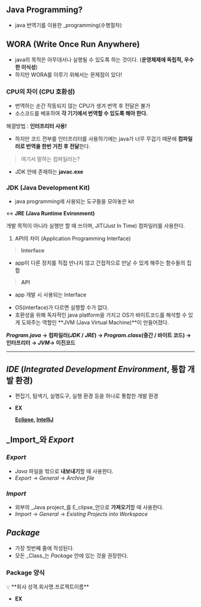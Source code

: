 ##  Java Programming?

+ java 번역기를 이용한 _programming(수행절차)

## WORA (Write Once Run Anywhere)

+ java의 목적은 아무데서나 실행될 수 있도록 하는 것이다. (**운영체제에 독립적, 우수한 이식성**)
+ 하지만 WORA를 이루기 위해서는 문제점이 있다!
### CPU의 차이 (CPU 호환성)
- 번역하는 순간 작동되지 않는 CPU가 생겨 번역 후 전달은 불가
- 소스코드를 베포하여 **각 기기에서 번역할 수 있도록 해야 한다.**

해결방법 : **인터프리터 사용!**

- 하지만 코드 전부를 인터프리터를 사용하기에는 java가 너무 무겁기 때문에 **컴파일러로 번역을 한번 거친 후 전달**한다.

>여기서 말하는 컴파일러는?
 + JDK 안에 존재하는 **javac.exe**

### JDK (Java Development Kit)

- java programming에 사용되는 도구들을 모아놓은 kit

↔ **JRE (Java Runtime Evironment)**

개발 목적이 아니라 실행만 할 때 쓰이며, JIT(Just In Time) 컴파일러를 사용한다.

1. API의 차이 (Application Programming Interface)

> **Interface** 
 + app이 다른 장치를 직접 만나지 않고 간접적으로 만날 수 있게 해주는 함수들의 집합
>**API** 
 + app 개발 시 사용되는 Interface

- OS(interface)가 다르면 실행할 수가 없다.
- 호환성을 위해 독자적인 java platform을 가지고 OS가 바이트코드를 해석할 수 있게 도와주는 역할인 **JVM (Java Virtual Machine)**이 만들어졌다.

**_Program.java_ → 컴파일러(_JDK_ / _JRE_) → _Program.class_(중간 / 바이트 코드) → 인터프리터 → _JVM_→ 이진코드**

---
## _IDE_ (_Integrated Development Environment_, 통합 개발 환경)

- 편집기, 탐색기, 실행도구, 실행 환경 등을 하나로 통합한 개발 환경
    
- **EX**
    
    **[Eclipse](https://www.eclipse.org/downloads/), [IntelliJ](https://www.jetbrains.com/ko-kr/idea/)**
    

## _Import_와 _Export_

### _Export_

- _Java_ 파일을 밖으로 **내보내기**할 때 사용한다.
- _Export_ → _General_ → _Archive file_

### _Import_

- 외부의 _Java project_를 E_clipse_안으로 **가져오기**할 때 사용한다.
- _Import_ → _General_ → _Existing Projects into Workspace_

## _Package_

- 가장 첫번째 줄에 작성된다.
- 모든 _Class_는 _Package_ 안에 있는 것을 권장한다.

### Package 양식

<aside> 💡 **회사 성격.회사명.프로젝트이름**

</aside>

- **EX**